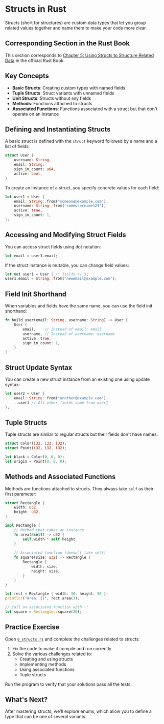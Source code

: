 # Structs in Rust

Structs (short for structures) are custom data types that let you group related values together and name them to make your code more clear.

## Corresponding Section in the Rust Book

This section corresponds to [Chapter 5: Using Structs to Structure Related Data](https://doc.rust-lang.org/book/ch05-00-structs.html) in the official Rust Book.

## Key Concepts

- **Basic Structs**: Creating custom types with named fields
- **Tuple Structs**: Struct variants with unnamed fields
- **Unit Structs**: Structs without any fields
- **Methods**: Functions attached to structs
- **Associated Functions**: Functions associated with a struct but that don't operate on an instance

## Defining and Instantiating Structs

A basic struct is defined with the `struct` keyword followed by a name and a list of fields:

```rust
struct User {
    username: String,
    email: String,
    sign_in_count: u64,
    active: bool,
}
```

To create an instance of a struct, you specify concrete values for each field:

```rust
let user1 = User {
    email: String::from("someone@example.com"),
    username: String::from("someusername123"),
    active: true,
    sign_in_count: 1,
};
```

## Accessing and Modifying Struct Fields

You can access struct fields using dot notation:

```rust
let email = user1.email;
```

If the struct instance is mutable, you can change field values:

```rust
let mut user1 = User { /* fields */ };
user1.email = String::from("newemail@example.com");
```

## Field Init Shorthand

When variables and fields have the same name, you can use the field init shorthand:

```rust
fn build_user(email: String, username: String) -> User {
    User {
        email,    // Instead of email: email
        username, // Instead of username: username
        active: true,
        sign_in_count: 1,
    }
}
```

## Struct Update Syntax

You can create a new struct instance from an existing one using update syntax:

```rust
let user2 = User {
    email: String::from("another@example.com"),
    ..user1 // All other fields come from user1
};
```

## Tuple Structs

Tuple structs are similar to regular structs but their fields don't have names:

```rust
struct Color(i32, i32, i32);
struct Point(i32, i32, i32);

let black = Color(0, 0, 0);
let origin = Point(0, 0, 0);
```

## Methods and Associated Functions

Methods are functions attached to structs. They always take `self` as their first parameter:

```rust
struct Rectangle {
    width: u32,
    height: u32,
}

impl Rectangle {
    // Method that takes an instance
    fn area(&self) -> u32 {
        self.width * self.height
    }
    
    // Associated function (doesn't take self)
    fn square(size: u32) -> Rectangle {
        Rectangle {
            width: size,
            height: size,
        }
    }
}

let rect = Rectangle { width: 30, height: 50 };
println!("Area: {}", rect.area());

// Call an associated function with ::
let square = Rectangle::square(20);
```

## Practice Exercise

Open [`0_structs.rs`](./0_structs.rs) and complete the challenges related to structs:

1. Fix the code to make it compile and run correctly
2. Solve the various challenges related to:
   - Creating and using structs
   - Implementing methods
   - Using associated functions
   - Tuple structs

Run the program to verify that your solutions pass all the tests.

## What's Next?

After mastering structs, we'll explore enums, which allow you to define a type that can be one of several variants. 